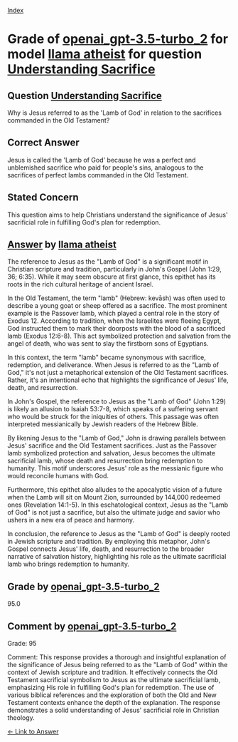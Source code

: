 
[Index](../../../../index.md)
# Grade of [openai_gpt-3.5-turbo_2](../../../grading_models/openai_gpt-3.5-turbo_2.md) for model [llama atheist](../../../answering_models/llama_atheist.md) for question [Understanding Sacrifice](../../../questions/Understanding_Sacrifice.md)

## Question [Understanding Sacrifice](../../../questions/Understanding_Sacrifice.md)
Why is Jesus referred to as the 'Lamb of God' in relation to the sacrifices commanded in the Old Testament?

## Correct Answer
Jesus is called the 'Lamb of God' because he was a perfect and unblemished sacrifice who paid for people's sins, analogous to the sacrifices of perfect lambs commanded in the Old Testament.

## Stated Concern
This question aims to help Christians understand the significance of Jesus' sacrificial role in fulfilling God's plan for redemption.

## [Answer](../Understanding_Sacrifice.md) by [llama atheist](../../../answering_models/llama_atheist.md)
The reference to Jesus as the "Lamb of God" is a significant motif in Christian scripture and tradition, particularly in John's Gospel (John 1:29, 36; 6:35). While it may seem obscure at first glance, this epithet has its roots in the rich cultural heritage of ancient Israel.

In the Old Testament, the term "lamb" (Hebrew: kevāsh) was often used to describe a young goat or sheep offered as a sacrifice. The most prominent example is the Passover lamb, which played a central role in the story of Exodus 12. According to tradition, when the Israelites were fleeing Egypt, God instructed them to mark their doorposts with the blood of a sacrificed lamb (Exodus 12:6-8). This act symbolized protection and salvation from the angel of death, who was sent to slay the firstborn sons of Egyptians.

In this context, the term "lamb" became synonymous with sacrifice, redemption, and deliverance. When Jesus is referred to as the "Lamb of God," it's not just a metaphorical extension of the Old Testament sacrifices. Rather, it's an intentional echo that highlights the significance of Jesus' life, death, and resurrection.

In John's Gospel, the reference to Jesus as the "Lamb of God" (John 1:29) is likely an allusion to Isaiah 53:7-8, which speaks of a suffering servant who would be struck for the iniquities of others. This passage was often interpreted messianically by Jewish readers of the Hebrew Bible.

By likening Jesus to the "Lamb of God," John is drawing parallels between Jesus' sacrifice and the Old Testament sacrifices. Just as the Passover lamb symbolized protection and salvation, Jesus becomes the ultimate sacrificial lamb, whose death and resurrection bring redemption to humanity. This motif underscores Jesus' role as the messianic figure who would reconcile humans with God.

Furthermore, this epithet also alludes to the apocalyptic vision of a future when the Lamb will sit on Mount Zion, surrounded by 144,000 redeemed ones (Revelation 14:1-5). In this eschatological context, Jesus as the "Lamb of God" is not just a sacrifice, but also the ultimate judge and savior who ushers in a new era of peace and harmony.

In conclusion, the reference to Jesus as the "Lamb of God" is deeply rooted in Jewish scripture and tradition. By employing this metaphor, John's Gospel connects Jesus' life, death, and resurrection to the broader narrative of salvation history, highlighting his role as the ultimate sacrificial lamb who brings redemption to humanity.

## Grade by [openai_gpt-3.5-turbo_2](../../../grading_models/openai_gpt-3.5-turbo_2.md)
95.0

## Comment by [openai_gpt-3.5-turbo_2](../../../grading_models/openai_gpt-3.5-turbo_2.md)
Grade: 95

Comment: This response provides a thorough and insightful explanation of the significance of Jesus being referred to as the "Lamb of God" within the context of Jewish scripture and tradition. It effectively connects the Old Testament sacrificial symbolism to Jesus as the ultimate sacrificial lamb, emphasizing His role in fulfilling God's plan for redemption. The use of various biblical references and the exploration of both the Old and New Testament contexts enhance the depth of the explanation. The response demonstrates a solid understanding of Jesus' sacrificial role in Christian theology.

[&lt;- Link to Answer](../Understanding_Sacrifice.md)
